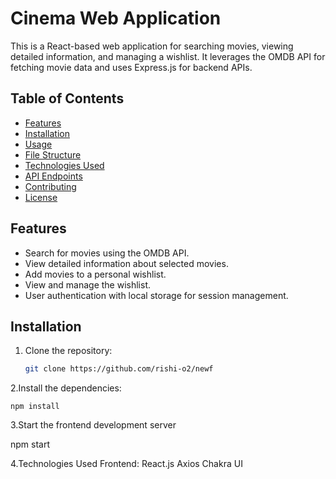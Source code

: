 # Cinema Web Application

This is a React-based web application for searching movies, viewing detailed information, and managing a wishlist. It leverages the OMDB API for fetching movie data and uses Express.js for backend APIs.

## Table of Contents

- [Features](#features)
- [Installation](#installation)
- [Usage](#usage)
- [File Structure](#file-structure)
- [Technologies Used](#technologies-used)
- [API Endpoints](#api-endpoints)
- [Contributing](#contributing)
- [License](#license)

## Features

- Search for movies using the OMDB API.
- View detailed information about selected movies.
- Add movies to a personal wishlist.
- View and manage the wishlist.
- User authentication with local storage for session management.

## Installation

1. Clone the repository:
   ```bash
   git clone https://github.com/rishi-o2/newf
2.Install the dependencies:

    npm install
3.Start the frontend development server

   npm start

4.Technologies Used
Frontend:
React.js
Axios
Chakra UI
